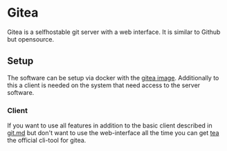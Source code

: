 # Gitea

Gitea is a selfhostable git server with a web interface.
It is similar to Github but opensource.

## Setup

The software can be setup via docker with the
[gitea image](./docker-images/gitea_-_gitea.md).
Additionally to this a client is needed on the system that need access to the
server software.

### Client

If you want to use all features in addition to the basic client described in
[git.md](git.md) but don't want to use the web-interface all the time you can get
[tea](https://gitea.com/gitea/tea) the official cli-tool for gitea.
